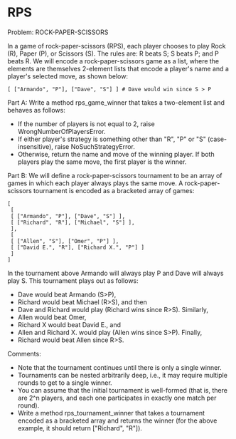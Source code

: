 # RPS

Problem: ROCK-PAPER-SCISSORS

In a game of rock-paper-scissors (RPS), each player chooses to play Rock (R), Paper (P),
or Scissors (S).
The rules are: R beats S; S beats P; and P beats R. We will encode a rock-paper-scissors
game as a list, where the elements are themselves 2-element lists that encode a player's name
and a player's selected move, as shown below:

    [ ["Armando", "P"], ["Dave", "S"] ] # Dave would win since S > P

Part A: Write a method rps_game_winner that takes a two-element list and behaves as
follows:

- If the number of players is not equal to 2, raise WrongNumberOfPlayersError.
- If either player's strategy is something other than "R", "P" or "S" (case-insensitive),
raise NoSuchStrategyError.
- Otherwise, return the name and move of the winning player. If both players play the
same move, the first player is the winner.

Part B: We will define a rock-paper-scissors tournament to be an array of games in which each
player always plays the same move.
A rock-paper-scissors tournament is encoded as a bracketed array of games:

    [
     [
     [ ["Armando", "P"], ["Dave", "S"] ],
     [ ["Richard", "R"], ["Michael", "S"] ],
     ],
     [
     [ ["Allen", "S"], ["Omer", "P"] ],
     [ ["David E.", "R"], ["Richard X.", "P"] ]
     ]
    ]

In the tournament above Armando will always play P and Dave will always play S. This
tournament plays out as follows:
- Dave would beat Armando (S>P),
- Richard would beat Michael (R>S), and then
- Dave and Richard would play (Richard wins since R>S).
Similarly,
- Allen would beat Omer,
- Richard X would beat David E., and
- Allen and Richard X. would play (Allen wins since S>P).
Finally,
- Richard would beat Allen since R>S.

Comments:
- Note that the tournament continues until there is only a single winner.
- Tournaments can be nested arbitrarily deep, i.e., it may require multiple rounds to get
to a single winner.
- You can assume that the initial tournament is well-formed (that is, there are 2^n
players, and each one participates in exactly one match per round).
- Write a method rps_tournament_winner that takes a tournament encoded as a
bracketed array and returns the winner (for the above example, it should return
["Richard", "R"]).

